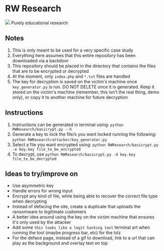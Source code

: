# RW Research
![](https://cdn-images-1.medium.com/fit/t/1600/480/1*zSPtMkp70YN9JDhFRaHHXA.jpeg)
Purely educational research

## Notes
  1. This is only meant to be used for a very specific case study
  2. Everything here assumes that this entire repository has been downloaded via a backdoor
  3. This repository should be placed in the directory that contains the files that are to be encrypted or decrypted
  4. At the moment, only `index.php` and `*.txt` files are handled
  5. The key for decryption is saved on the victim's machine once `key_generator.py` is run. DO NOT DELETE once it is generated. Keep it stored on the victim's machine (remember, this isn't the real thing, demo only), or copy it to another machine for future decryption

## Instructions
  1. Instructions can be generated in terminal using: `python RWResearch/basicrypt.py --h`
  2. Generate a key to lock the file/s you want locked running the following: `python RWResearch/attacker/key_generator.py`
  3. Select a file you want encrypted using: `python RWResearch/basicrypt.py -e key.key file_to_be_encrypted`
  4. To decrypt, use `python RWResearch/basicrypt.py -d key.key file_to_be_decrypted`

## Ideas to try/improve on
* Use asymmetric key
* Handle errors for wrong input
* Encrypt any kind of file, while being able to recover the correct file type when decrypting
* Instead of defacing the site, create a duplicate that uploads the ransomware to legitimate customers
* A better idea around using the key on the victim machine that ensures it's only used by the attacker
* Add some `this looks like a legit hacking tool` terminal art when running the tool (maybe progress bar, etc) for the lolz
* For the deface page, instead of a gif to download, link to a url that can play as the background and overlay text on top
